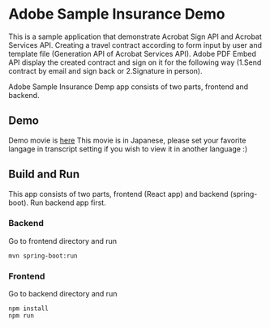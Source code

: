 # Adobe Sample Insurance Demo

This is a sample application that demonstrate Acrobat Sign API and Acrobat Services API.
Creating a travel contract according to form input by user and template file (Generation API of Acrobat Services API).
Adobe PDF Embed API display the created contract and sign on it for the following way (1.Send contract by email and sign back or 2.Signature in person).

Adobe Sample Insurance Demp app consists of two parts, frontend and backend.

## Demo
Demo movie is [here](https://youtu.be/xSQE-1c6KAY?si=LORGZFngaM-BbnWR)
This movie is in Japanese, please set your favorite langage in transcript setting if you wish to view it in another language :)

## Build and Run
This app consists of two parts, frontend (React app) and backend (spring-boot).
Run backend app first.

### Backend
Go to frontend directory and run 

```
mvn spring-boot:run
```
### Frontend
Go to backend directory and run

```
npm install
npm run
```
 